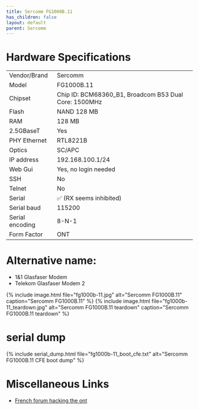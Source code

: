 ```yaml
---
title: Sercomm FG1000B.11
has_children: false
layout: default
parent: Sercomm
---
```


# Hardware Specifications

|                 |                 |
| ------------    | --------------- |
| Vendor/Brand    | Sercomm         |
| Model           | FG1000B.11      |
| Chipset         | Chip ID: BCM68360_B1, Broadcom B53 Dual Core: 1500MHz |
| Flash           | NAND 128 MB         |
| RAM             | 128 MB           |
| 2.5GBaseT       | Yes         |
| PHY Ethernet    | RTL8221B    |
| Optics          | SC/APC      |
| IP address      | 192.168.100.1/24                                                       |
| Web Gui         | Yes, no login needed          |
| SSH             | No              |
| Telnet          | No              |
| Serial          | ✅    (RX seems inhibited)                          |
| Serial baud     | 115200  |
| Serial encoding | 8-N-1   |
| Form Factor     | ONT     |

# Alternative name:
 - 1&1 Glasfaser Modem
 - Telekom Glasfaser Modem 2

{% include image.html file="fg1000b-11.jpg" alt="Sercomm FG1000B.11" caption="Sercomm FG1000B.11" %}
{% include image.html file="fg1000b-11_teardown.jpg" alt="Sercomm FG1000B.11 teardown" caption="Sercomm FG1000B.11 teardown" %}

# serial dump

{% include serial_dump.html file="fg1000b-11_boot_cfe.txt" alt="Sercomm FG1000B.11 CFE boot dump" %}

# Miscellaneous Links

- [French forum hacking the ont](https://lafibre.info/remplacer-bbox/test-glasfaser-modem-2-telekom-pour-remplacement-ont-2-5gbe-synchro-ok-ipv4-ok/)




